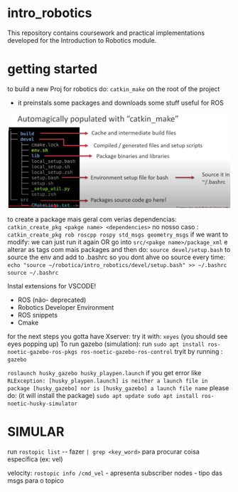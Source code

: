 # intro_robotics
This repository contains coursework and practical implementations developed for the Introduction to Robotics module.

# getting started
to build a new Proj for robotics do:
`catkin_make` on the root of the project
- it preinstals some packages and downloads some stuff useful for ROS

<p align="center">
  <img src="images/fileInfos.png" width="500"/>
</p>

to create a package mais geral com verias dependencias:
`catkin_create_pkg <pakge name> <dependencies>`
no nosso caso : `catkin_create_pkg rob roscpp rospy std_msgs geometry_msgs`
if we want to modify: we can just run it again OR go into `src/<pakge name>/package_xml` e alterar as tags com mais packages
and then do: `source devel/setup.bash` to source the env
and add to .bashrc so you dont ahve oo source every time:
`echo "source ~/robotica/intro_robotics/devel/setup.bash" >> ~/.bashrc
source ~/.bashrc
`

Instal extensions for VSCODE! 
- ROS (não- deprecated)
- Robotics Developer Environment
- ROS snippets
- Cmake

for the next steps you gotta have Xserver:
try it with: `xeyes` (you should see eyes popping up)
To run gazebo (simulation):
run `sudo apt install ros-noetic-gazebo-ros-pkgs ros-noetic-gazebo-ros-control`
tryit by running : `gazebo`

`roslaunch husky_gazebo husky_playpen.launch` 
if you get error like `RLException: [husky_playpen.launch] is neither a launch file in package [husky_gazebo] nor is [husky_gazebo] a launch file name`
please do: (it will install the package)
`sudo apt update
sudo apt install ros-noetic-husky-simulator`

# SIMULAR
run `rostopic list` -- fazer `| grep <key_word>` para procurar coisa específica (ex: vel)

velocity: `rostopic info /cmd_vel`
        - apresenta subscriber nodes
        - tipo das msgs para o topico